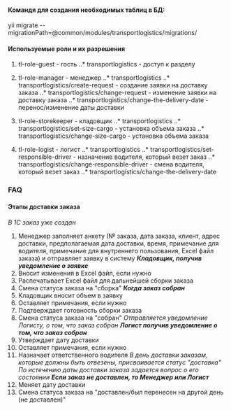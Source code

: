 #### Командя для создания необходимых таблиц в БД:
yii migrate --migrationPath=@common/modules/transportlogistics/migrations/


#### Используемые роли и их разрешения
1. tl-role-guest - гость
..* transportlogistics - доступ к разделу

2. tl-role-manager - менеджер
..* transportlogistics
..* transportlogistics/create-request - создание заявки на доставку заказа
..* transportlogistics/change-request - изменение заявки на доставку заказа
..* transportlogistics/change-the-delivery-date - перенос/изменение даты доставки

3. tl-role-storekeeper - кладовщик
..* transportlogistics
..* transportlogistics/set-size-cargo - установка объема заказа
..* transportlogistics/change-size-cargo - установка объема заказа

4. tl-role-logist - логист
..* transportlogistics
..* transportlogistics/set-responsible-driver - назначение водителя, который везет заказ
..* transportlogistics/change-responsible-driver - смена водителя, который везет заказ
..* transportlogistics/change-the-delivery-date


### **FAQ**
#### **Этапы доставки заказа**

_В 1C заказ уже создан_

1. Менеджер заполняет анкету (№ заказа, дата заказа, клиент, адрес доставки, предполагаемая дата доставки, время, примечание для водителя, примечание для внутреннего пользования, Excel файл заказа) и отправляет заявку в систему
**_Кладовщик, получив уведомление о заявке_**
2. Вносит изменения в Excel файл, если нужно
3. Распечатывает Excel файл для дальнейшей сборки заказа
4. Смена статуса заказа на "сборка"
**_Когда заказ собран_**
5. Кладовщик вносит объем в заявку
6. Оставляет примечания, если нужно
7. Подтверждает готовность сборки заказа
8. Смена статуса заказа на "собран"
_Отправляется уведомление Логисту, о том, что заказ собран_
**_Логист получив уведомление о том, что заказ собран_**
9. Утверждает дату доставки
10. Оставляет примечания, если нужно
11. Назначает ответственного водителя
_В день доставки заказам, которые должны быть отвезены, присваивается статус "доставка"_
_По истечению даты доставки заказа задается вопрос о его состоянии_
**_Если заказ не доставлен, то Менеджер или Логист_**
12. Меняет дату доставки
13. Смена статуса заказа на "доставлен/был перенесен на другой день (не доставлен)"